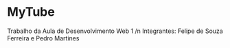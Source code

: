 # MyTube

Trabalho da Aula de Desenvolvimento Web 1 /n
Integrantes: Felipe de Souza Ferreira e Pedro Martines

